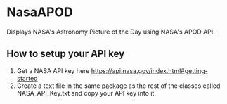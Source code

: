 # NasaAPOD
Displays NASA's Astronomy Picture of the Day using NASA's APOD API.

## How to setup your API key

1. Get a NASA API key here https://api.nasa.gov/index.html#getting-started
2. Create a text file in the same package as the rest of the classes called NASA_API_Key.txt and copy your API key into it.
